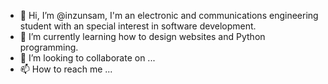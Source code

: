 - 👋 Hi, I’m @inzunsam, I'm an electronic and communications engineering student with an special interest in software development.
- 🌱 I’m currently learning how to design websites and Python programming.
- 💞️ I’m looking to collaborate on ...
- 📫 How to reach me ...

<!---
inzunsam/inzunsam is a ✨ special ✨ repository because its `README.md` (this file) appears on your GitHub profile.
You can click the Preview link to take a look at your changes.
--->
